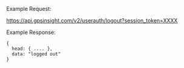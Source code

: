 Example Request:

https://api.gpsinsight.com/v2/userauth/logout?session_token=XXXX

Example Response:

    {
      head: { .... },
      data: "logged out"
    }
